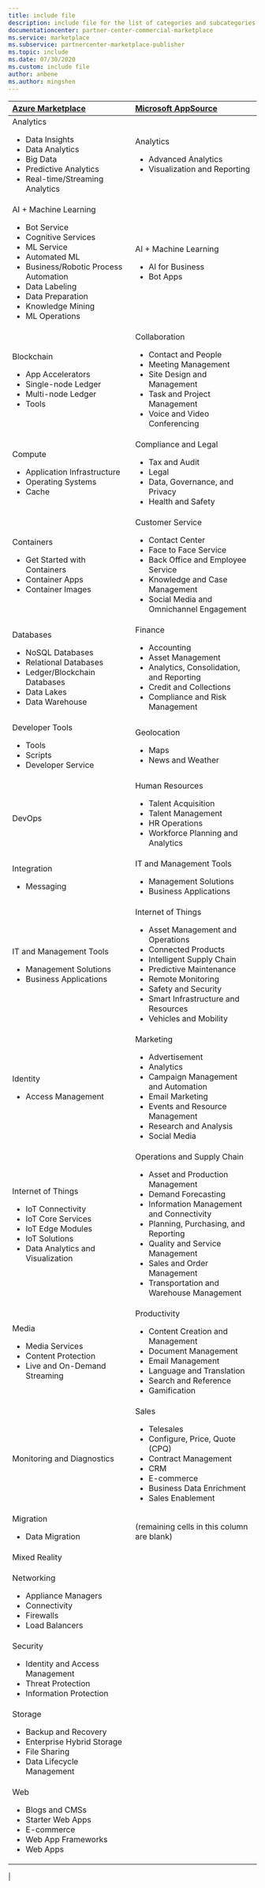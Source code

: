 ```yaml
---
title: include file
description: include file for the list of categories and subcategories
documentationcenter: partner-center-commercial-marketplace
ms.service: marketplace
ms.subservice: partnercenter-marketplace-publisher
ms.topic: include
ms.date: 07/30/2020
ms.custom: include file
author: anbene
ms.author: mingshen
---
```


| [Azure Marketplace](https://azuremarketplace.microsoft.com/marketplace/apps) | [Microsoft AppSource](https://appsource.microsoft.com/marketplace/apps) |
| :------------------- |:----------------|
| Analytics<ul><li>Data Insights<li>Data Analytics<li>Big Data<li>Predictive Analytics<li>Real-time/Streaming Analytics | Analytics<ul><li>Advanced Analytics<li>Visualization and Reporting |
| AI + Machine Learning<ul><li>Bot Service<li>Cognitive Services<li>ML Service<li>Automated ML<li>Business/Robotic Process Automation<li>Data Labeling<li>Data Preparation<li>Knowledge Mining<li>ML Operations | AI + Machine Learning<ul><li>AI for Business<li>Bot Apps |
| Blockchain<ul><li>App Accelerators<li>Single-node Ledger<li>Multi-node Ledger<li>Tools | Collaboration<ul><li>Contact and People<li>Meeting Management<li>Site Design and Management<li>Task and Project Management<li>Voice and Video Conferencing |
| Compute<ul><li>Application Infrastructure<li>Operating Systems<li>Cache | Compliance and Legal<ul><li>Tax and Audit<li>Legal<li>Data, Governance, and Privacy<li>Health and Safety |
| Containers<ul><li>Get Started with Containers<li>Container Apps<li>Container Images | Customer Service<ul><li>Contact Center<li>Face to Face Service<li>Back Office and Employee Service<li>Knowledge and Case Management<li>Social Media and Omnichannel Engagement |
| Databases<ul><li>NoSQL Databases<li>Relational Databases<li>Ledger/Blockchain Databases<li>Data Lakes<li>Data Warehouse | Finance<ul><li>Accounting<li>Asset Management<li>Analytics, Consolidation, and Reporting<li>Credit and Collections<li>Compliance and Risk Management |
| Developer Tools<ul><li>Tools<li>Scripts<li>Developer Service | Geolocation<ul><li>Maps<li>News and Weather |
| DevOps | Human Resources<ul><li>Talent Acquisition<li>Talent Management<li>HR Operations<li>Workforce Planning and Analytics |
| Integration<ul><li>Messaging | IT and Management Tools<ul><li>Management Solutions<li>Business Applications |
| IT and Management Tools<ul><li>Management Solutions<li>Business Applications | Internet of Things<ul><li>Asset Management and Operations<li>Connected Products<li>Intelligent Supply Chain<li>Predictive Maintenance<li>Remote Monitoring<li>Safety and Security<li>Smart Infrastructure and Resources<li>Vehicles and Mobility |
| Identity<ul><li>Access Management | Marketing<ul><li>Advertisement<li>Analytics<li>Campaign Management and Automation<li>Email Marketing<li>Events and Resource Management<li>Research and Analysis<li>Social Media |
| Internet of Things<ul><li>IoT Connectivity<li>IoT Core Services<li>IoT Edge Modules<li>IoT Solutions<li>Data Analytics and Visualization | Operations and Supply Chain<ul><li>Asset and Production Management<li>Demand Forecasting<li>Information Management and Connectivity<li>Planning, Purchasing, and Reporting<li>Quality and Service Management<li>Sales and Order Management<li>Transportation and Warehouse Management |
| Media<ul><li>Media Services<li>Content Protection<li>Live and On-Demand Streaming | Productivity<ul><li>Content Creation and Management<li>Document Management<li>Email Management<li>Language and Translation<li>Search and Reference<li>Gamification |
| Monitoring and Diagnostics | Sales<ul><li>Telesales<li>Configure, Price, Quote (CPQ)<li>Contract Management<li>CRM<li>E-commerce<li>Business Data Enrichment<li>Sales Enablement |
| Migration<ul><li>Data Migration | (remaining cells in this column are blank) |
| Mixed Reality<ul> | |
| Networking<ul><li>Appliance Managers<li>Connectivity<li>Firewalls<li>Load Balancers | |
| Security<ul><li>Identity and Access Management<li>Threat Protection<li>Information Protection | |
| Storage<ul><li>Backup and Recovery<li>Enterprise Hybrid Storage<li>File Sharing<li>Data Lifecycle Management | |
| Web<ul><li>Blogs and CMSs<li>Starter Web Apps<li>E-commerce<li>Web App Frameworks<li>Web Apps |
|
